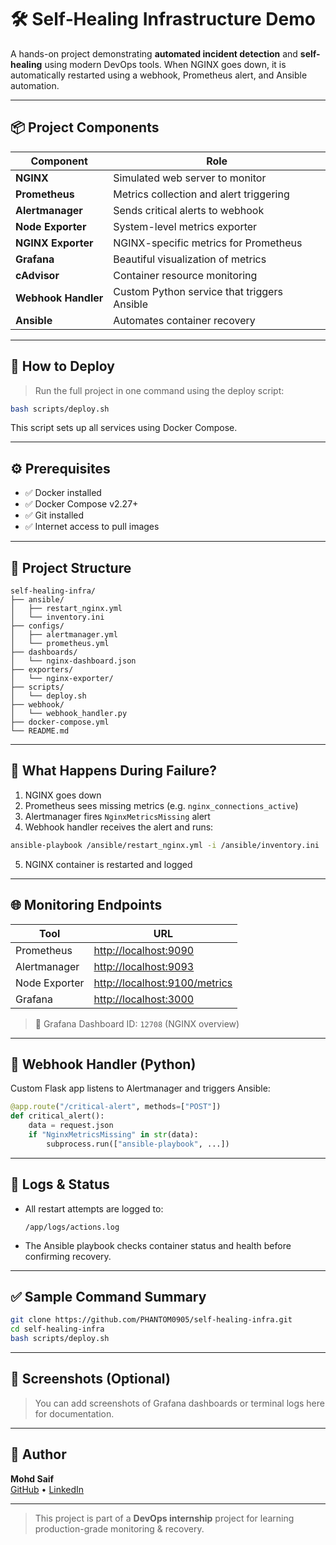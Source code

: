 # 🛠️ Self‑Healing Infrastructure Demo

A hands-on project demonstrating **automated incident detection** and **self-healing** using modern DevOps tools. When NGINX goes down, it is automatically restarted using a webhook, Prometheus alert, and Ansible automation.

---

## 📦 Project Components

| Component         | Role                                                       |
|------------------|------------------------------------------------------------|
| **NGINX**         | Simulated web server to monitor                             |
| **Prometheus**    | Metrics collection and alert triggering                    |
| **Alertmanager**  | Sends critical alerts to webhook                           |
| **Node Exporter** | System-level metrics exporter                              |
| **NGINX Exporter**| NGINX-specific metrics for Prometheus                      |
| **Grafana**       | Beautiful visualization of metrics                         |
| **cAdvisor**      | Container resource monitoring                              |
| **Webhook Handler**| Custom Python service that triggers Ansible               |
| **Ansible**       | Automates container recovery                               |

---

## 🚀 How to Deploy

> Run the full project in one command using the deploy script:

```bash
bash scripts/deploy.sh
```

This script sets up all services using Docker Compose.

---

## ⚙️ Prerequisites

- ✅ Docker installed
- ✅ Docker Compose v2.27+
- ✅ Git installed
- ✅ Internet access to pull images

---

## 🧱 Project Structure

```
self-healing-infra/
├── ansible/
│   ├── restart_nginx.yml
│   └── inventory.ini
├── configs/
│   ├── alertmanager.yml
│   └── prometheus.yml
├── dashboards/
│   └── nginx-dashboard.json
├── exporters/
│   └── nginx-exporter/
├── scripts/
│   └── deploy.sh
├── webhook/
│   └── webhook_handler.py
├── docker-compose.yml
└── README.md
```

---

## 🧪 What Happens During Failure?

1. NGINX goes down
2. Prometheus sees missing metrics (e.g. `nginx_connections_active`)
3. Alertmanager fires `NginxMetricsMissing` alert
4. Webhook handler receives the alert and runs:

```bash
ansible-playbook /ansible/restart_nginx.yml -i /ansible/inventory.ini
```

5. NGINX container is restarted and logged

---

## 🌐 Monitoring Endpoints

| Tool         | URL                            |
|--------------|----------------------------------|
| Prometheus   | [http://localhost:9090](http://localhost:9090) |
| Alertmanager | [http://localhost:9093](http://localhost:9093) |
| Node Exporter| [http://localhost:9100/metrics](http://localhost:9100/metrics) |
| Grafana      | [http://localhost:3000](http://localhost:3000) |

> 🧠 Grafana Dashboard ID: `12708` (NGINX overview)

---

## 🐍 Webhook Handler (Python)

Custom Flask app listens to Alertmanager and triggers Ansible:

```python
@app.route("/critical-alert", methods=["POST"])
def critical_alert():
    data = request.json
    if "NginxMetricsMissing" in str(data):
        subprocess.run(["ansible-playbook", ...])
```

---

## 📜 Logs & Status

- All restart attempts are logged to:
  ```
  /app/logs/actions.log
  ```
- The Ansible playbook checks container status and health before confirming recovery.

---

## ✅ Sample Command Summary

```bash
git clone https://github.com/PHANTOM0905/self-healing-infra.git
cd self-healing-infra
bash scripts/deploy.sh
```

---

## 📸 Screenshots (Optional)

> You can add screenshots of Grafana dashboards or terminal logs here for documentation.

---

## 🙌 Author

**Mohd Saif**  
[GitHub](https://github.com/PHANTOM0905) • [LinkedIn](https://www.linkedin.com/in/mohd-saif-5903992b0/)

---

> This project is part of a **DevOps internship** project for learning production-grade monitoring & recovery.
